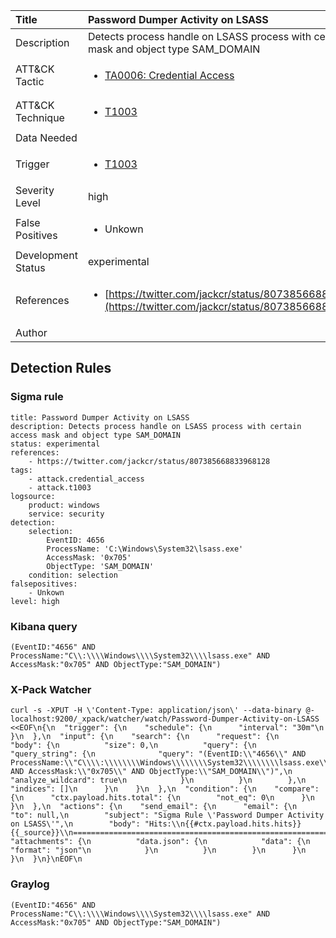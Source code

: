 | Title                | Password Dumper Activity on LSASS                                                                                                                                                 |
|:---------------------|:------------------------------------------------------------------------------------------------------------------------------------------------------------|
| Description          | Detects process handle on LSASS process with certain access mask and object type SAM_DOMAIN                                                                                                                                           |
| ATT&amp;CK Tactic    | <ul><li>[TA0006: Credential Access](https://attack.mitre.org/tactics/TA0006)</li></ul>  |
| ATT&amp;CK Technique | <ul><li>[T1003](https://attack.mitre.org/tactics/T1003)</li></ul>                             |
| Data Needed          | <ul></ul>                                                         |
| Trigger              | <ul><li>[T1003](../Triggering/T1003.md)</li></ul>  |
| Severity Level       | high                                                                                                                                                 |
| False Positives      | <ul><li>Unkown</li></ul>                                                                  |
| Development Status   | experimental                                                                                                                                                |
| References           | <ul><li>[https://twitter.com/jackcr/status/807385668833968128](https://twitter.com/jackcr/status/807385668833968128)</li></ul>                                                          |
| Author               |                                                                                                                                                 |


## Detection Rules

### Sigma rule

```
title: Password Dumper Activity on LSASS
description: Detects process handle on LSASS process with certain access mask and object type SAM_DOMAIN
status: experimental
references:
    - https://twitter.com/jackcr/status/807385668833968128
tags:
    - attack.credential_access
    - attack.t1003
logsource:
    product: windows
    service: security
detection:
    selection:
        EventID: 4656
        ProcessName: 'C:\Windows\System32\lsass.exe'
        AccessMask: '0x705'
        ObjectType: 'SAM_DOMAIN'
    condition: selection
falsepositives:
    - Unkown
level: high

```





### Kibana query

```
(EventID:"4656" AND ProcessName:"C\\:\\\\Windows\\\\System32\\\\lsass.exe" AND AccessMask:"0x705" AND ObjectType:"SAM_DOMAIN")
```





### X-Pack Watcher

```
curl -s -XPUT -H \'Content-Type: application/json\' --data-binary @- localhost:9200/_xpack/watcher/watch/Password-Dumper-Activity-on-LSASS <<EOF\n{\n  "trigger": {\n    "schedule": {\n      "interval": "30m"\n    }\n  },\n  "input": {\n    "search": {\n      "request": {\n        "body": {\n          "size": 0,\n          "query": {\n            "query_string": {\n              "query": "(EventID:\\"4656\\" AND ProcessName:\\"C\\\\:\\\\\\\\Windows\\\\\\\\System32\\\\\\\\lsass.exe\\" AND AccessMask:\\"0x705\\" AND ObjectType:\\"SAM_DOMAIN\\")",\n              "analyze_wildcard": true\n            }\n          }\n        },\n        "indices": []\n      }\n    }\n  },\n  "condition": {\n    "compare": {\n      "ctx.payload.hits.total": {\n        "not_eq": 0\n      }\n    }\n  },\n  "actions": {\n    "send_email": {\n      "email": {\n        "to": null,\n        "subject": "Sigma Rule \'Password Dumper Activity on LSASS\'",\n        "body": "Hits:\\n{{#ctx.payload.hits.hits}}{{_source}}\\n================================================================================\\n{{/ctx.payload.hits.hits}}",\n        "attachments": {\n          "data.json": {\n            "data": {\n              "format": "json"\n            }\n          }\n        }\n      }\n    }\n  }\n}\nEOF\n
```





### Graylog

```
(EventID:"4656" AND ProcessName:"C\\:\\\\Windows\\\\System32\\\\lsass.exe" AND AccessMask:"0x705" AND ObjectType:"SAM_DOMAIN")
```

